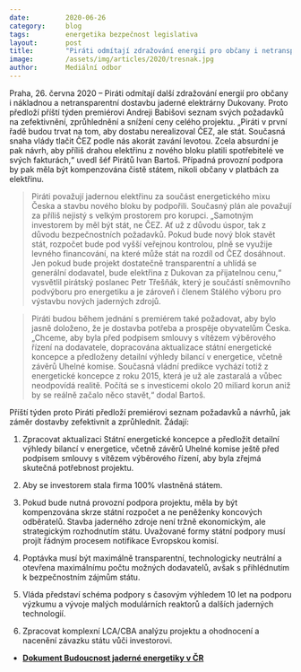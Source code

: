 ```yaml
---
date:         2020-06-26
category:     blog
tags:         energetika bezpečnost legislativa
layout:       post
title:        "Piráti odmítají zdražování energií pro občany i netransparentnost v dostavbě Dukovan. Představili vlastní řešení"
image:        /assets/img/articles/2020/tresnak.jpg
author:       Mediální odbor
---  
```



Praha, 26. června 2020 – Piráti odmítají další zdražování energií pro občany i nákladnou a netransparentní dostavbu jaderné elektrárny Dukovany. Proto předloží příští týden premiérovi Andreji Babišovi seznam svých požadavků na zefektivnění, zprůhlednění a snížení ceny celého projektu. „Piráti v první řadě budou trvat na tom, aby dostabu nerealizoval ČEZ, ale stát. Současná snaha vlády tlačit ČEZ podle nás akorát zavání levotou. Zcela absurdní je pak návrh, aby příliš drahou elektřinu z nového bloku platili spotřebitelé ve svých fakturách,“ uvedl šéf Pirátů Ivan Bartoš. Případná provozní podpora by pak měla být kompenzována čistě státem, nikoli občany v platbách za elektřinu.

> Piráti považují jadernou elektřinu za součást energetického mixu Česka a stavbu nového bloku by podpořili. Současný plán ale považují za příliš nejistý s velkým prostorem pro korupci. „Samotným investorem by měl být stát, ne ČEZ. Ať už z důvodu úspor, tak z důvodu bezpečnostních požadavků. Pokud bude nový blok stavět stát, rozpočet bude pod vyšší veřejnou kontrolou, plně se využije levného financování, na které může stát na rozdíl od ČEZ dosáhnout. Jen pokud bude projekt dostatečně transparentní a uhlídá se generální dodavatel, bude elektřina z Dukovan za přijatelnou cenu,“ vysvětlil pirátský poslanec Petr Třešňák, který je součástí sněmovního podvýboru pro energetiku a je zároveň i členem Stálého výboru pro výstavbu nových jaderných zdrojů. 

> Piráti budou během jednání s premiérem také požadovat, aby bylo jasně doloženo, že je dostavba potřeba a prospěje obyvatelům Česka. „Chceme, aby byla před podpisem smlouvy s vítězem výběrového řízení na dodavatele, dopracována aktualizace státní energetické koncepce a předloženy detailní výhledy bilancí v energetice, včetně závěrů Uhelné komise. Současná vládní predikce vychází totiž z energetické koncepce z roku 2015, která je už ale zastaralá a vůbec neodpovídá realitě. Počítá se s investicemi okolo 20 miliard korun aniž by se reálně začalo něco stavět,“ dodal Bartoš.

Příští týden proto Piráti předloží premiérovi seznam požadavků a návrhů, jak záměr dostavby zefektivnit a zprůhlednit. Žádají: 

1. Zpracovat aktualizaci Státní energetické koncepce a předložit detailní výhledy bilancí v energetice, včetně závěrů Uhelné komise ještě před podpisem smlouvy s vítězem výběrového řízení, aby byla zřejmá skutečná potřebnost projektu.

2. Aby se investorem stala firma 100% vlastněná státem.

3. Pokud bude nutná provozní podpora projektu, měla by být kompenzována skrze státní rozpočet a ne peněženky koncových odběratelů. Stavba jaderného zdroje není tržně ekonomickým, ale strategickým rozhodnutím státu. Uvažované formy státní podpory musí projít řádným procesem notifikace Evropskou komisí. 

4. Poptávka musí být maximálně transparentní, technologicky neutrální a otevřena maximálnímu počtu možných dodavatelů, avšak s přihlédnutím k bezpečnostním zájmům státu. 

5. Vláda představí schéma podpory s časovým výhledem 10 let na podporu výzkumu a vývoje malých modulárních reaktorů a dalších jaderných technologií.

6. Zpracovat komplexní LCA/CBA analýzu projektu a ohodnocení a nacenění závazku státu vůči investorovi.

* **[Dokument Budoucnost jaderné energetiky v ČR](https://pirati.cz/assets/pdf/budoucnost-je-cr.pdf)**
